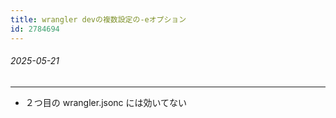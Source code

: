 ```yaml
---
title: wrangler devの複数設定の-eオプション
id: 2784694
---
```

###### 2025-05-21

---

- ２つ目の wrangler.jsonc には効いてない
